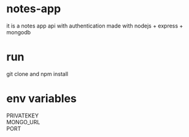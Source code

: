 # notes-app
 it is a notes app api with authentication made with nodejs + express + mongodb  

# run 
git clone and npm install

# env variables

  PRIVATEKEY <br/>
  MONGO_URL<br/>
  PORT
